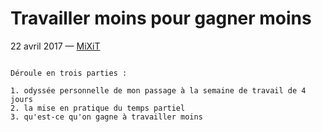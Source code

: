 # Travailler moins pour gagner moins

22 avril 2017 — [MiXiT](https://mixitconf.org/2017)

~~~~

Déroule en trois parties :

1. odyssée personnelle de mon passage à la semaine de travail de 4 jours
2. la mise en pratique du temps partiel
3. qu'est-ce qu'on gagne à travailler moins
